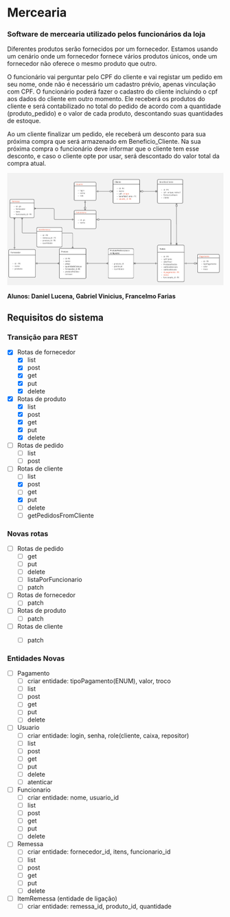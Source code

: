 # Mercearia
### Software de mercearia utilizado pelos funcionários da loja

Diferentes produtos serão fornecidos por um fornecedor. Estamos usando um cenário onde um fornecedor fornece vários produtos únicos, onde um fornecedor não oferece o mesmo produto que outro.

O funcionário vai perguntar pelo CPF do cliente e vai registar um pedido em seu nome, onde não é necessário um cadastro prévio, apenas vinculação com CPF. O funcionário poderá fazer o cadastro do cliente incluindo o cpf aos dados do cliente em outro momento.  Ele receberá os produtos do cliente e será contabilizado no total do pedido de acordo com a quantidade (produto_pedido) e o valor de cada produto, descontando suas quantidades de estoque.

Ao um cliente finalizar um pedido, ele receberá um desconto para sua próxima compra que será armazenado em Beneficio_Cliente. Na sua próxima compra o funcionário deve informar que o cliente tem esse desconto, e caso o cliente opte por usar, será descontado do valor total da compra atual.

![plot](./modelagem2.jpg)

**Alunos: Daniel Lucena, Gabriel Vinicius, Francelmo Farias**

## Requisitos do sistema

### Transição para REST
- [x] Rotas de fornecedor
    - [x] list
    - [x] post
    - [x] get
    - [x] put
    - [x] delete
- [x] Rotas de produto
    - [x] list
    - [x] post
    - [x] get
    - [x] put
    - [x] delete
- [ ] Rotas de pedido
    - [ ] list
    - [ ] post
- [ ] Rotas de cliente
    - [ ] list
    - [x] post
    - [ ] get
    - [x] put
    - [ ] delete
    - [ ] getPedidosFromCliente

### Novas rotas
- [ ] Rotas de pedido
    - [ ] get
    - [ ] put
    - [ ] delete
    - [ ] listaPorFuncionario
    - [ ] patch
- [ ] Rotas de fornecedor
    - [ ] patch
- [ ] Rotas de produto
    - [ ] patch
- [ ] Rotas de cliente
    - [ ] patch


### Entidades Novas
- [ ] Pagamento
    - [ ] criar entidade: tipoPagamento(ENUM), valor, troco
    - [ ] list
    - [ ] post
    - [ ] get
    - [ ] put
    - [ ] delete
- [ ] Usuario
    - [ ] criar entidade: login, senha, role(cliente, caixa, repositor)
    - [ ] list
    - [ ] post
    - [ ] get
    - [ ] put
    - [ ] delete
    - [ ] atenticar
- [ ] Funcionario
    - [ ] criar entidade: nome, usuario_id
    - [ ] list
    - [ ] post
    - [ ] get
    - [ ] put
    - [ ] delete
- [ ] Remessa
    - [ ] criar entidade: fornecedor_id, itens, funcionario_id
    - [ ] list
    - [ ] post
    - [ ] get
    - [ ] put
    - [ ] delete 
- [ ] ItemRemessa (entidade de ligação)
    - [ ] criar entidade: remessa_id, produto_id, quantidade